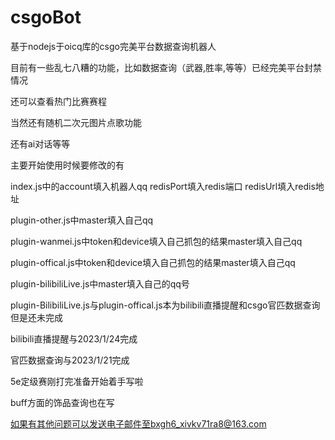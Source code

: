 # csgoBot
基于nodejs于oicq库的csgo完美平台数据查询机器人


目前有一些乱七八糟的功能，比如数据查询（武器,胜率,等等）已经完美平台封禁情况

还可以查看热门比赛赛程

当然还有随机二次元图片点歌功能

还有ai对话等等


主要开始使用时候要修改的有

index.js中的account填入机器人qq redisPort填入redis端口 redisUrl填入redis地址
           
plugin-other.js中master填入自己qq

plugin-wanmei.js中token和device填入自己抓包的结果master填入自己qq

plugin-offical.js中token和device填入自己抓包的结果master填入自己qq

plugin-bilibiliLive.js中master填入自己的qq号


plugin-BilibiliLive.js与plugin-offical.js本为bilibili直播提醒和csgo官匹数据查询但是还未完成

bilibili直播提醒与2023/1/24完成

官匹数据查询与2023/1/21完成

5e定级赛刚打完准备开始着手写啦

buff方面的饰品查询也在写

如果有其他问题可以发送电子邮件至bxgh6_xivkv71ra8@163.com

